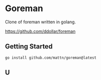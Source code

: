# Goreman

Clone of foreman written in golang.

https://github.com/ddollar/foreman

## Getting Started

    go install github.com/mattn/goreman@latest

## U